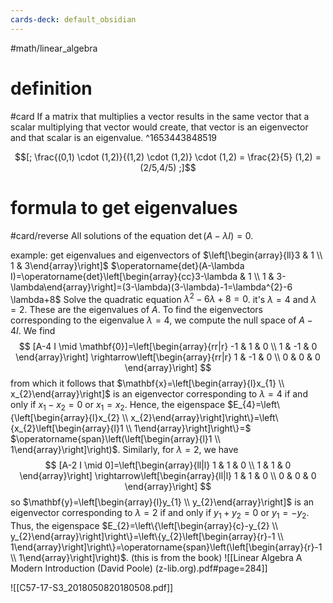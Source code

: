 ```yaml
---
cards-deck: default_obsidian
---
```


#math/linear_algebra 

# definition
#card
If a matrix that multiplies a vector results in the same vector that a scalar multiplying that vector would create, that vector is an eigenvector and that scalar is an eigenvalue.
^1653443848519

$$[; \frac{(0,1) \cdot (1,2)}{(1,2) \cdot (1,2)} \cdot (1,2) = \frac{2}{5} (1,2) = (2/5,4/5) ;]$$

# formula to get eigenvalues
#card/reverse 
All solutions of the equation $\operatorname{det}(A-\lambda I)=0$. 

example:
get eigenvalues and eigenvectors of $\left[\begin{array}{ll}3 & 1 \\ 1 & 3\end{array}\right]$
$\operatorname{det}(A-\lambda I)=\operatorname{det}\left[\begin{array}{cc}3-\lambda & 1 \\ 1 & 3-\lambda\end{array}\right]=(3-\lambda)(3-\lambda)-1=\lambda^{2}-6 \lambda+8$
Solve the quadratic equation $\lambda^{2}-6 \lambda+8=0$. it's $\lambda=4$ and $\lambda=2$. These are the eigenvalues of $A$.
To find the eigenvectors corresponding to the eigenvalue $\lambda=4$, we compute the null space of $A-4 I$. We find
$$
[A-4 I \mid \mathbf{0}]=\left[\begin{array}{rr|r}
-1 & 1 & 0 \\
1 & -1 & 0
\end{array}\right] \rightarrow\left[\begin{array}{rr|r}
1 & -1 & 0 \\
0 & 0 & 0
\end{array}\right]
$$
from which it follows that $\mathbf{x}=\left[\begin{array}{l}x_{1} \\ x_{2}\end{array}\right]$ is an eigenvector corresponding to $\lambda=4$ if and only if $x_{1}-x_{2}=0$ or $x_{1}=x_{2}$. Hence, the eigenspace $E_{4}=\left\{\left[\begin{array}{l}x_{2} \\ x_{2}\end{array}\right]\right\}=\left\{x_{2}\left[\begin{array}{l}1 \\ 1\end{array}\right]\right\}=$ $\operatorname{span}\left(\left[\begin{array}{l}1 \\ 1\end{array}\right]\right)$.
Similarly, for $\lambda=2$, we have
$$
[A-2 I \mid 0]=\left[\begin{array}{ll|l}
1 & 1 & 0 \\
1 & 1 & 0
\end{array}\right] \rightarrow\left[\begin{array}{ll|l}
1 & 1 & 0 \\
0 & 0 & 0
\end{array}\right]
$$
so $\mathbf{y}=\left[\begin{array}{l}y_{1} \\ y_{2}\end{array}\right]$ is an eigenvector corresponding to $\lambda=2$ if and only if $y_{1}+y_{2}=0$ or $y_{1}=-y_{2}$. Thus, the eigenspace $E_{2}=\left\{\left[\begin{array}{c}-y_{2} \\ y_{2}\end{array}\right]\right\}=\left\{y_{2}\left[\begin{array}{r}-1 \\ 1\end{array}\right]\right\}=\operatorname{span}\left(\left[\begin{array}{r}-1 \\ 1\end{array}\right]\right)$.
(this is from the book)
![[Linear Algebra A Modern Introduction (David Poole) (z-lib.org).pdf#page=284]]

![[C57-17-S3_2018050820180508.pdf]]